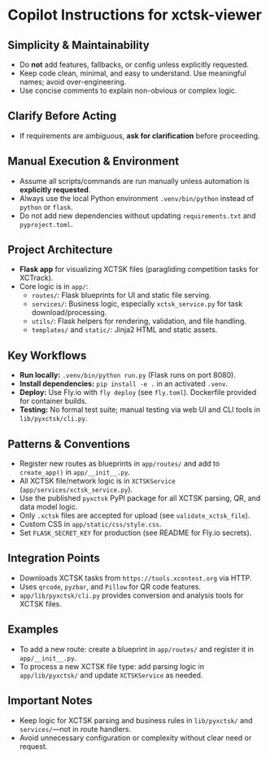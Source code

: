 # Copilot Instructions for xctsk-viewer

## Simplicity & Maintainability
- Do **not** add features, fallbacks, or config unless explicitly requested.
- Keep code clean, minimal, and easy to understand. Use meaningful names; avoid over-engineering.
- Use concise comments to explain non-obvious or complex logic.

## Clarify Before Acting
- If requirements are ambiguous, **ask for clarification** before proceeding.

## Manual Execution & Environment
- Assume all scripts/commands are run manually unless automation is **explicitly requested**.
- Always use the local Python environment `.venv/bin/python` instead of `python` or `flask`.
- Do not add new dependencies without updating `requirements.txt` and `pyproject.toml`.

## Project Architecture
- **Flask app** for visualizing XCTSK files (paragliding competition tasks for XCTrack).
- Core logic is in `app/`:
  - `routes/`: Flask blueprints for UI and static file serving.
  - `services/`: Business logic, especially `xctsk_service.py` for task download/processing.
  - `utils/`: Flask helpers for rendering, validation, and file handling.
  - `templates/` and `static/`: Jinja2 HTML and static assets.

## Key Workflows
- **Run locally:** `.venv/bin/python run.py` (Flask runs on port 8080).
- **Install dependencies:** `pip install -e .` in an activated `.venv`.
- **Deploy:** Use Fly.io with `fly deploy` (see `fly.toml`). Dockerfile provided for container builds.
- **Testing:** No formal test suite; manual testing via web UI and CLI tools in `lib/pyxctsk/cli.py`.

## Patterns & Conventions
- Register new routes as blueprints in `app/routes/` and add to `create_app()` in `app/__init__.py`.
- All XCTSK file/network logic is in `XCTSKService` (`app/services/xctsk_service.py`).
- Use the published `pyxctsk` PyPI package for all XCTSK parsing, QR, and data model logic.
- Only `.xctsk` files are accepted for upload (see `validate_xctsk_file`).
- Custom CSS in `app/static/css/style.css`.
- Set `FLASK_SECRET_KEY` for production (see README for Fly.io secrets).

## Integration Points
- Downloads XCTSK tasks from `https://tools.xcontest.org` via HTTP.
- Uses `qrcode`, `pyzbar`, and `Pillow` for QR code features.
- `app/lib/pyxctsk/cli.py` provides conversion and analysis tools for XCTSK files.

## Examples
- To add a new route: create a blueprint in `app/routes/` and register it in `app/__init__.py`.
- To process a new XCTSK file type: add parsing logic in `app/lib/pyxctsk/` and update `XCTSKService` as needed.

## Important Notes
- Keep logic for XCTSK parsing and business rules in `lib/pyxctsk/` and `services/`—not in route handlers.
- Avoid unnecessary configuration or complexity without clear need or request.
